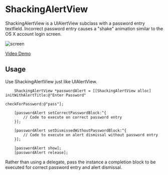 ShackingAlertView
===================

ShackingAlertView is a UIAlertView subclass with a password entry textfield. Incorrect password entry causes a "shake" animation similar to the OS X account login screen.

![screen](https://github.com/stringer630/ShackingAlertView/blob/master/screens/screen0.png?raw=true)

[Video Demo](https://dl.dropbox.com/u/244003/ShakeAlertView_demo.mov)

## Usage

Use ShackingAlertView just like UIAlertView.

```
    ShackingAlertView *passwordAlert = [[ShackingAlertView alloc] initWithAlertTitle:@"Enter Password"
                                                                        checkForPassword:@"pass"];
    
    [passwordAlert setCorrectPasswordBlock:^{
        // Code to execute on correct password entry
    }];
    
    [passwordAlert setDismissedWithoutPasswordBlock:^{
        // Code to execute on alert dismissal without password entry
    }];
    
    [passwordAlert show];
    [passwordAlert release];
```

Rather than using a delegate, pass the instance a completion block to be executed for correct password entry and alert dismissal.